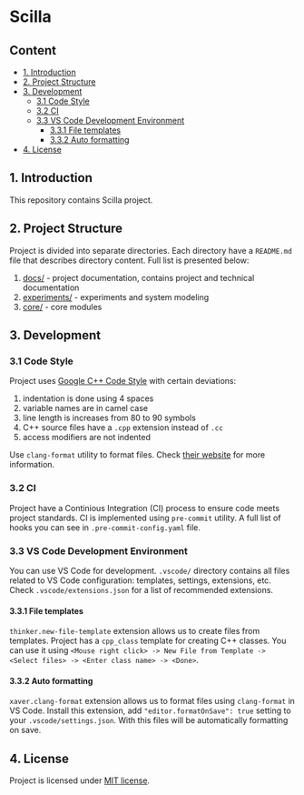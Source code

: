 # Scilla

## Content

- [1. Introduction](#1-introduction)
- [2. Project Structure](#2-project-structure)
- [3. Development](#3-development)
    - [3.1 Code Style](#31-code-style)
    - [3.2 CI](#32-ci)
    - [3.3 VS Code Development Environment](#33-vs-code-development-environment)
        - [3.3.1 File templates](#331-file-templates)
        - [3.3.2 Auto formatting](#332-auto-formatting)
- [4. License](#4-license)

## 1. Introduction

This repository contains Scilla project.

## 2. Project Structure

Project is divided into separate directories. Each directory have a `README.md` file that describes directory content. Full list is presented below:
1. [docs/](docs/README.md) - project documentation, contains project and technical documentation
1. [experiments/](experiments/README.md) - experiments and system modeling
1. [core/](core/README.md) - core modules

## 3. Development

### 3.1 Code Style

Project uses [Google C++ Code Style](https://google.github.io/styleguide/cppguide.html) with certain deviations:
1. indentation is done using 4 spaces
1. variable names are in camel case
1. line length is increases from 80 to 90 symbols
1. C++ source files have a `.cpp` extension instead of `.cc`
1. access modifiers are not indented

Use `clang-format` utility to format files. Check [their website](https://clang.llvm.org/docs/ClangFormat.html) for more information.

### 3.2 CI

Project have a Continious Integration (CI) process to ensure code meets project standards. CI is implemented using `pre-commit` utility. A full list of hooks you can see in `.pre-commit-config.yaml` file.

### 3.3 VS Code Development Environment

You can use VS Code for development. `.vscode/` directory contains all files related to VS Code configuration: templates, settings, extensions, etc. Check `.vscode/extensions.json` for a list of recommended extensions.

#### 3.3.1 File templates

`thinker.new-file-template` extension allows us to create files from templates. Project has a `cpp_class` template for creating C++ classes. You can use it using `<Mouse right click> -> New File from Template -> <Select files> -> <Enter class name> -> <Done>`.

#### 3.3.2 Auto formatting

`xaver.clang-format` extension allows us to format files using `clang-format` in VS Code. Install this extension, add `"editor.formatOnSave": true` setting to your `.vscode/settings.json`. With this files will be automatically formatting on save.

## 4. License

Project is licensed under [MIT license](LICENSE.md).
